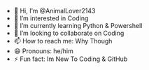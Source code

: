 - 👋 Hi, I’m @AnimalLover2143
- 👀 I’m interested in Coding
- 🌱 I’m currently learning Python & Powershell
- 💞️ I’m looking to collaborate on Coding
- 📫 How to reach me: Why Though 
- 😄 Pronouns: he/him
- ⚡ Fun fact: Im New To Coding & GitHub

<!---
AnimalLover2143/AnimalLover2143 is a ✨ special ✨ repository because its `README.md` (this file) appears on your GitHub profile.
You can click the Preview link to take a look at your changes.
--->
